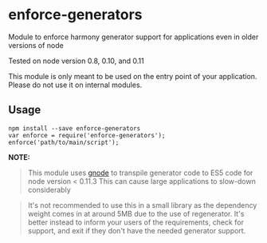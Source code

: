enforce-generators
=======
Module to enforce harmony generator support for applications even in older versions of node

Tested on node version 0.8, 0.10, and 0.11

This module is only meant to be used on the entry point of your application. Please do not use it
on internal modules.

Usage
----------
    npm install --save enforce-generators
    var enforce = require('enforce-generators');
    enforce('path/to/main/script');

**NOTE:**
>
> This module uses [gnode](https:/github.com/tootallnate/gnode) to transpile generator code to ES5 code for node version
 < 0.11.3
> This can cause large applications to slow-down considerably

> It's not recommended to use this in a small library as the dependency weight comes in at around
5MB due to the use of regenerator. It's better instead to inform your users of the requirements,
check for support, and exit if they don't have the needed generator support.

